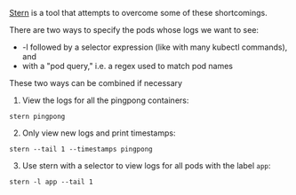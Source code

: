 [Stern](https://github.com/wercker/stern) is a tool that attempts to overcome some of these shortcomings.



There are two ways to specify the pods whose logs we want to see:

* -l followed by a selector expression (like with many kubectl commands), and
* with a "pod query," i.e. a regex used to match pod names

These two ways can be combined if necessary

1. View the logs for all the pingpong containers:

```execute
stern pingpong
```

2. Only view new logs and print timestamps:

```execute
stern --tail 1 --timestamps pingpong
```

3. Use stern with a selector to view logs for all pods with the label `app`:

```execute
stern -l app --tail 1
```
